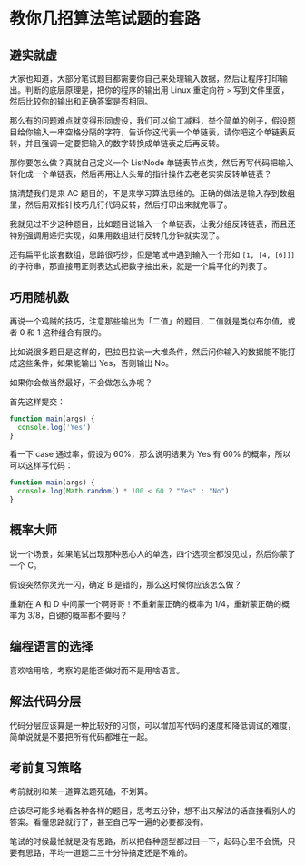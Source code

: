 # 教你几招算法笔试题的套路

## 避实就虚

大家也知道，大部分笔试题目都需要你自己来处理输入数据，然后让程序打印输出。判断的底层原理是，把你的程序的输出用 Linux 重定向符 `>` 写到文件里面，然后比较你的输出和正确答案是否相同。

那么有的问题难点就变得形同虚设，我们可以偷工减料，举个简单的例子，假设题目给你输入一串空格分隔的字符，告诉你这代表一个单链表，请你吧这个单链表反转，并且强调一定要把输入的数字转换成单链表之后再反转。

那你要怎么做？真就自己定义一个 ListNode 单链表节点类，然后再写代码把输入转化成一个单链表，然后再用让人头晕的指针操作去老老实实反转单链表？

搞清楚我们是来 AC 题目的，不是来学习算法思维的。正确的做法是输入存到数组里，然后用双指针技巧几行代码反转，然后打印出来就完事了。

我就见过不少这种题目，比如题目说输入一个单链表，让我分组反转链表，而且还特别强调用递归实现，如果用数组进行反转几分钟就实现了。

还有扁平化嵌套数组，思路很巧妙，但是笔试中遇到输入一个形如 `[1, [4, [6]]]` 的字符串，那直接用正则表达式把数字抽出来，就是一个扁平化的列表了。

## 巧用随机数

再说一个鸡贼的技巧，注意那些输出为「二值」的题目，二值就是类似布尔值，或者 0 和 1 这种组合有限的。

比如说很多题目是这样的，巴拉巴拉说一大堆条件，然后问你输入的数据能不能打成这些条件，如果能输出 Yes，否则输出 No。

如果你会做当然最好，不会做怎么办呢？

首先这样提交：

```js
function main(args) {
  console.log('Yes')
}
```

看一下 case 通过率，假设为 60%，那么说明结果为 Yes 有 60% 的概率，所以可以这样写代码：

```js
function main(args) {
  console.log(Math.random() * 100 < 60 ? "Yes" : "No")
}
```

## 概率大师

说一个场景，如果笔试出现那种恶心人的单选，四个选项全都没见过，然后你蒙了一个 C。

假设突然你灵光一闪，确定 B 是错的，那么这时候你应该怎么做？

重新在 A 和 D 中间蒙一个啊哥哥！不重新蒙正确的概率为 1/4，重新蒙正确的概率为 3/8，白键的概率都不要吗？

## 编程语言的选择

喜欢啥用啥，考察的是能否做对而不是用啥语言。

## 解法代码分层

代码分层应该算是一种比较好的习惯，可以增加写代码的速度和降低调试的难度，简单说就是不要把所有代码都堆在一起。

## 考前复习策略

考前就别和某一道算法题死磕，不划算。

应该尽可能多地看各种各样的题目，思考五分钟，想不出来解法的话直接看别人的答案。看懂思路就行了，甚至自己写一遍的必要都没有。

笔试的时候最怕就是没有思路，所以把各种题型都过目一下，起码心里不会慌，只要有思路，平均一道题二三十分钟搞定还是不难的。

